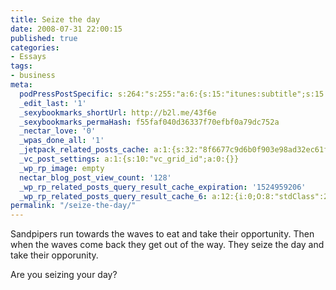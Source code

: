 ```yaml
---
title: Seize the day
date: 2008-07-31 22:00:15
published: true
categories:
- Essays
tags:
- business
meta:
  podPressPostSpecific: s:264:"s:255:"a:6:{s:15:"itunes:subtitle";s:15:"##PostExcerpt##";s:14:"itunes:summary";s:15:"##PostExcerpt##";s:15:"itunes:keywords";s:17:"##WordPressCats##";s:13:"itunes:author";s:10:"##Global##";s:15:"itunes:explicit";s:7:"Default";s:12:"itunes:block";s:7:"Default";}";";
  _edit_last: '1'
  _sexybookmarks_shortUrl: http://b2l.me/43f6e
  _sexybookmarks_permaHash: f55faf040d36337f70efbf0a79dc752a
  _nectar_love: '0'
  _wpas_done_all: '1'
  _jetpack_related_posts_cache: a:1:{s:32:"8f6677c9d6b0f903e98ad32ec61f8deb";a:2:{s:7:"expires";i:1470703528;s:7:"payload";a:3:{i:0;a:1:{s:2:"id";i:179;}i:1;a:1:{s:2:"id";i:389;}i:2;a:1:{s:2:"id";i:271;}}}}
  _vc_post_settings: a:1:{s:10:"vc_grid_id";a:0:{}}
  _wp_rp_image: empty
  nectar_blog_post_view_count: '128'
  _wp_rp_related_posts_query_result_cache_expiration: '1524959206'
  _wp_rp_related_posts_query_result_cache_6: a:12:{i:0;O:8:"stdClass":2:{s:7:"post_id";s:4:"1034";s:5:"score";s:17:"52.13711941405335";}i:1;O:8:"stdClass":2:{s:7:"post_id";s:4:"7173";s:5:"score";s:17:"43.78554962575674";}i:2;O:8:"stdClass":2:{s:7:"post_id";s:4:"2784";s:5:"score";s:17:"43.78554962575674";}i:3;O:8:"stdClass":2:{s:7:"post_id";s:4:"1041";s:5:"score";s:17:"43.78554962575674";}i:4;O:8:"stdClass":2:{s:7:"post_id";s:3:"688";s:5:"score";s:17:"43.78554962575674";}i:5;O:8:"stdClass":2:{s:7:"post_id";s:3:"350";s:5:"score";s:17:"43.78554962575674";}i:6;O:8:"stdClass":2:{s:7:"post_id";s:3:"271";s:5:"score";s:17:"43.78554962575674";}i:7;O:8:"stdClass":2:{s:7:"post_id";s:2:"32";s:5:"score";s:17:"43.78554962575674";}i:8;O:8:"stdClass":2:{s:7:"post_id";s:4:"2099";s:5:"score";s:18:"19.959606736723412";}i:9;O:8:"stdClass":2:{s:7:"post_id";s:3:"280";s:5:"score";s:17:"17.93640491333852";}i:10;O:8:"stdClass":2:{s:7:"post_id";s:4:"1289";s:5:"score";s:17:"15.25685622232383";}i:11;O:8:"stdClass":2:{s:7:"post_id";s:4:"4408";s:5:"score";s:18:"10.971129486161791";}}
permalink: "/seize-the-day/"
---
```

Sandpipers run towards the waves to eat and take their opportunity. Then when the waves come back they get out of the way. They seize the day and take their opporunity.

Are you seizing your day?
